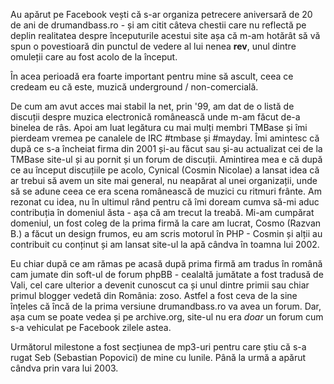 Au apărut pe Facebook vești că s-ar organiza petrecere aniversară de 20 de ani de drumandbass.ro - și am citit câteva chestii care nu reflectă pe deplin realitatea despre începuturile acestui site așa că m-am hotărât să vă spun o povestioară din punctul de vedere al lui nenea **rev**, unul dintre omuleții care au fost acolo de la început.

În acea perioadă era foarte important pentru mine să ascult, ceea ce credeam eu că este, muzică underground / non-comercială.

De cum am avut acces mai stabil la net, prin '99, am dat de o listă de discuții despre muzica electronică românească unde m-am făcut de-a binelea de râs. Apoi am luat legătura cu mai mulți membri TMBase și îmi pierdeam vremea pe canalele de IRC #tmbase și #mayday. Îmi amintesc că după ce s-a încheiat firma din 2001 și-au făcut sau și-au actualizat cei de la TMBase site-ul și au pornit și un forum de discuții. Amintirea mea e că după ce au început discuțiile pe acolo, Cynical (Cosmin Nicolae) a lansat idea că ar trebui să avem un site mai general, nu neapărat al unei organizații, unde să se adune ceea ce era scena românească de muzici cu ritmuri frânte. Am rezonat cu idea, nu în ultimul rând pentru că îmi doream cumva să-mi aduc contribuția în domeniul ăsta - așa că am trecut la treabă. Mi-am cumpărat domeniul, un fost coleg de la prima firmă la care am lucrat, Cosmo (Razvan B.) a făcut un design frumos, eu am scris motorul în PHP - Cosmin și alții au contribuit cu conținut și am lansat site-ul la apă cândva în toamna lui 2002.

Eu chiar după ce am rămas pe acasă după prima firmă am tradus în română cam jumate din soft-ul de forum phpBB - cealaltă jumătate a fost tradusă de Vali, cel care ulterior a devenit cunoscut ca și unul dintre primii sau chiar primul blogger vedetă din România: zoso. Astfel a fost ceva de la sine înțeles că încă de la prima versiune drumandbass.ro va avea un forum. Dar, așa cum se poate vedea și pe archive.org, site-ul nu era _doar_ un forum cum s-a vehiculat pe Facebook zilele astea.

Următorul milestone a fost secțiunea de mp3-uri pentru care știu că s-a rugat Seb (Sebastian Popovici) de mine cu lunile. Până la urmă a apărut cândva prin vara lui 2003.
